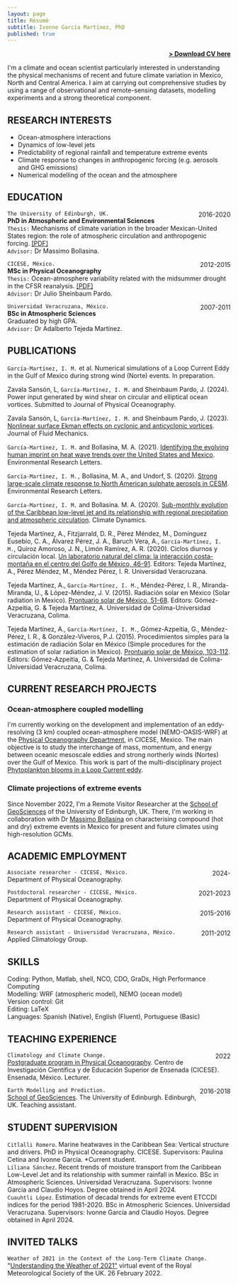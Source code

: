 ```yaml
---
layout: page
title: Résumé
subtitle: Ivonne García Martínez, PhD
published: true
---
```


<span style="float: right; "><a href="{{ '/assets/resume.pdf' | prepend: site.baseurl }}"><strong>> Download CV here</strong></a> </span>
<br>

I'm a climate and ocean scientist particularly interested in understanding the physical mechanisms of recent and future climate variation in Mexico, North and Central America. I aim at carrying out comprehensive studies by using a range of observational and remote-sensing datasets, modelling experiments and a strong theoretical component.

## RESEARCH INTERESTS
- Ocean-atmosphere interactions
- Dynamics of low-level jets 
- Predictability of regional rainfall and temperature extreme events
- Climate response to changes in anthropogenic forcing (e.g. aerosols and GHG emissions)
- Numerical modelling of the ocean and the atmosphere

## EDUCATION
```The University of Edinburgh, UK. ```<span style="float: right; ">2016-2020</span>  
**PhD in Atmospheric and Environmental Sciences**  
```Thesis:``` Mechanisms of climate variation in the broader Mexican-United States region: the role of atmospheric circulation and anthropogenic forcing. [[PDF]](https://era.ed.ac.uk/handle/1842/38003)
<br>```Advisor:``` Dr Massimo Bollasina. 
 
```CICESE, México.``` <span style="float: right; ">2012-2015</span>  
**MSc in Physical Oceanography**  
```Thesis:``` Ocean-atmosphere variability related with the midsummer drought in the CFSR reanalysis. [[PDF]](https://cicese.repositorioinstitucional.mx/jspui/handle/1007/1238)
<br>```Advisor:``` Dr Julio Sheinbaum Pardo.

```Universidad Veracruzana, México.``` <span style="float: right; ">2007-2011</span>  
**BSc in Atmospheric Sciences**  
Graduated by high GPA.
<br>```Advisor:``` Dr Adalberto Tejeda Martínez.

## PUBLICATIONS
```García-Martínez, I. M.``` et al. Numerical simulations of a Loop Current Eddy in the Gulf of Mexico during strong wind (Norte) events. In preparation. 

Zavala Sansón, L, ```García-Martínez, I. M.``` and Sheinbaum Pardo, J. (2024). Power input generated by wind shear on circular and elliptical ocean vortices. Submitted to Journal of Physical Oceanography.

Zavala Sansón, L, ```García-Martínez, I. M.``` and Sheinbaum Pardo, J. (2023). [Nonlinear surface Ekman effects
on cyclonic and anticyclonic vortices](https://www.cambridge.org/core/journals/journal-of-fluid-mechanics/article/abs/nonlinear-surface-ekman-effects-on-cyclonic-and-anticyclonic-vortices/55A2A4B7CD9645EB2BE6183DF6A594A8). Journal of Fluid Mechanics.

```García-Martínez, I. M.``` and Bollasina, M. A. (2021). [Identifying the evolving human imprint on heat wave trends over the United States and Mexico](https://iopscience.iop.org/article/10.1088/1748-9326/ac1edb). Environmental Research Letters.

```García-Martínez, I. M.,``` Bollasina, M. A., and Undorf, S. (2020). [Strong large-scale climate
response to North American sulphate aerosols in CESM](https://iopscience.iop.org/article/10.1088/1748-9326/abbe45). Environmental Research Letters.

```García-Martínez, I. M.``` and Bollasina. M. A. (2020). [Sub-monthly evolution of the Caribbean low-level jet and its relationship with regional precipitation and atmospheric circulation](https://link.springer.com/article/10.1007/s00382-020-05237-y). Climate Dynamics.

Tejeda Martínez, A., Fitzjarrald, D. R., Pérez Méndez, M., Domínguez Eusebio, C. A., Álvarez Pérez, J. A., Baruch Vera, A., ```García-Martínez, I. M.```, Quiroz Amoroso, J. N., Limón Ramírez, A. R. (2020). Ciclos diurnos y circulación local. [Un laboratorio natural del clima: la interacción costa-montaña en el centro del Golfo de México, 46-91](http://libros.uv.mx/index.php/UV/catalog/book/QC021). Editors: Tejeda Martínez, A., Pérez Méndez, M., Méndez Pérez, I. R. Universidad Veracruzana.

Tejeda Martínez, A., ```García-Martínez, I. M.```, Méndez-Pérez, I. R., Miranda-Miranda, U., & López-Méndez, J. V. (2015). Radiación solar en México (Solar radiation in Mexico). [Prontuario solar de México, 51-68](http://ww.ucol.mx/content/publicacionesenlinea/adjuntos/Prontuario-solar-de-Mexico-(noviembre-de-2015)_6.pdf). Editors: Gómez-Azpeitia, G. & Tejeda Martínez, A. Universidad de Colima-Universidad Veracruzana, Colima.

Tejeda Martínez, A., ```García-Martínez, I. M.```, Gómez-Azpeitia, G., Méndez-Pérez, I. R., & González-Viveros, P.J. (2015). Procedimientos simples para la estimación de radiación Solar en México (Simple procedures for the estimation of solar radiation in Mexico). [Prontuario solar de México, 103-112](http://ww.ucol.mx/content/publicacionesenlinea/adjuntos/Prontuario-solar-de-Mexico-(noviembre-de-2015)_6.pdf). Editors: Gómez-Azpeitia, G. & Tejeda Martínez, A. Universidad de Colima-Universidad Veracruzana, Colima.

## CURRENT RESEARCH PROJECTS
### Ocean-atmosphere coupled modelling
I'm currently working on the development and implementation of an eddy-resolving (3 km) coupled ocean-atmosphere model (NEMO-OASIS-WRF) at the [Physical Oceanography Department](https://oceanografia.cicese.mx/), in CICESE, Mexico. The main objective is to study the interchange of mass, momentum, and energy between oceanic mesoscale eddies and strong northerly winds (Nortes) over the Gulf of Mexico. This work is part of the multi-disciplinary project [Phytoplankton blooms in a Loop Current eddy](https://gliders.cicese.mx/phytbloomeddy).

### Climate projections of extreme events 
Since November 2022, I'm a Remote Visitor Researcher at the [School of GeoSciences](https://www.ed.ac.uk/geosciences) of the University of Edinburgh, UK. There, I'm working in collaboration with Dr [Massimo Bollasina](https://www.research.ed.ac.uk/en/persons/massimo-bollasina) on characterising compound (hot and dry) extreme events in Mexico for present and future climates using high-resolution GCMs.

## ACADEMIC EMPLOYMENT
```Associate researcher - CICESE, México.``` <span style="float: right; ">2024-    </span>  <br>Department of Physical Oceanography.

```Postdoctoral researcher - CICESE, México.``` <span style="float: right; ">2021-2023    </span>  <br>Department of Physical Oceanography.  

```Research assistant - CICESE, México.``` <span style="float: right; ">2015-2016</span>  
 Department of Physical Oceanography. 

```Research assistant - Universidad Veracruzana, México.``` <span style="float: right; ">2011-2012</span>  
 Applied Climatology Group.  

## SKILLS
Coding: Python, Matlab, shell, NCO, CDO, GraDs, High Performance Computing
<br>Modelling: WRF (atmospheric model), NEMO (ocean model)
<br>Version control: Git
<br>Editing: LaTeX
<br>Languages:  Spanish (Native), English (Fluent), Portuguese (Basic)

## TEACHING EXPERIENCE
```Climatology and Climate Change.``` <span style="float: right; ">2022</span>  
[Postgraduate program in Physical Oceanography](https://posgrados.cicese.mx/oceanografiafisica). Centro de Investigación Científica y de Educación Superior de Ensenada (CICESE). Ensenada, México. Lecturer.

```Earth Modelling and Prediction.``` <span style="float: right; ">2016-2018</span>  
[School of GeoSciences](https://www.ed.ac.uk/geosciences). The University of Edinburgh. Edinburgh, UK. Teaching assistant.

## STUDENT SUPERVISION
```Citlalli Romero```. Marine heatwaves in the Caribbean Sea: Vertical structure and drivers. PhD in Physical Oceanography. CICESE. Supervisors: Paulina Cetina and Ivonne García. *Current student. 
<br>```Liliana Sánchez```. Recent trends of moisture transport from the Caribbean Low-Level Jet and its relationship with summer rainfall in Mexico. BSc in Atmospheric Sciences. Universidad Veracruzana. Supervisors: Ivonne García and Claudio Hoyos. Degree obtained in April 2024.
<br>```Cuauhtli López```. Estimation of decadal trends for extreme event ETCCDI indices for the period 1981-2020. BSc in Atmospheric Sciences. Universidad Veracruzana. Supervisors: Ivonne García and Claudio Hoyos. Degree obtained in April 2024.


## INVITED TALKS
```Weather of 2021 in the Context of the Long-Term Climate Change.``` "[Understanding the Weather of 2021"](https://www.rmets.org/event/virtual-understanding-weather-2021) virtual event of the Royal Meteorological Society of the UK. 26 February 2022.

